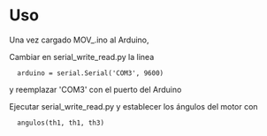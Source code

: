 # Uso
Una vez cargado MOV_.ino al Arduino,

Cambiar en serial_write_read.py la linea

      arduino = serial.Serial('COM3', 9600)
      
y reemplazar 'COM3' con el puerto del Arduino

Ejecutar serial_write_read.py y establecer los ángulos del motor con

      angulos(th1, th1, th3)
